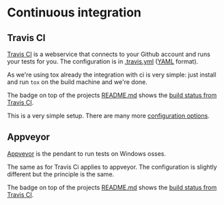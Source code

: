 # Continuous integration

## Travis CI

[Travis CI](https://travis-ci.org/) is a webservice that connects to your Github account and runs your tests for you. The configuration is in [.travis.yml](https://github.com/obestwalter/mau-mau/tree/master/.travis.yml) ([YAML](https://en.wikipedia.org/wiki/YAML) format).

As we're using tox already the integration with ci is very simple: just install and run `tox` on the build machine and we're done.

The badge on top of the projects [README.md](https://github.com/obestwalter/mau-mau/blob/master/README.md) shows the [build status from Travis CI](https://travis-ci.org/obestwalter/mau-mau).

This is a very simple setup. There are many more [configuration options](https://docs.travis-ci.com/user/languages/python).

## Appveyor

[Appveyor](https://www.appveyor.com/) is the pendant to run tests on Windows osses.

The same as for Travis Ci applies to appveyor. The configuration is slightly different but the principle is the same.

The badge on top of the projects [README.md](https://github.com/obestwalter/mau-mau/blob/master/README.md) shows the [build status from Travis CI](https://ci.appveyor.com/project/obestwalter/mau-mau).

